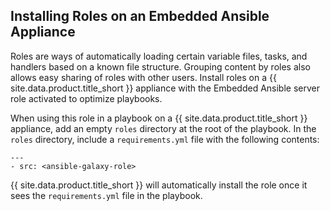 ## Installing Roles on an Embedded Ansible Appliance

Roles are ways of automatically loading certain variable files, tasks,
and handlers based on a known file structure. Grouping content by roles
also allows easy sharing of roles with other users. Install roles on a
{{ site.data.product.title_short }} appliance with the Embedded Ansible server role
activated to optimize playbooks.

When using this role in a playbook on a {{ site.data.product.title_short }}
appliance, add an empty `roles` directory at the root of the playbook.
In the `roles` directory, include a `requirements.yml` file with the
following contents:

    ---
    - src: <ansible-galaxy-role>

{{ site.data.product.title_short }} will automatically install the role once it sees
the `requirements.yml` file in the playbook.
